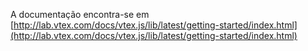 A documentação encontra-se em [http://lab.vtex.com/docs/vtex.js/lib/latest/getting-started/index.html](http://lab.vtex.com/docs/vtex.js/lib/latest/getting-started/index.html)